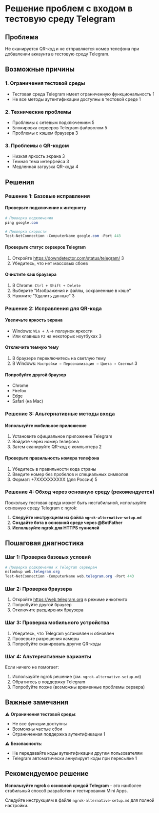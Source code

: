 # Решение проблем с входом в тестовую среду Telegram

## Проблема
Не сканируется QR-код и не отправляется номер телефона при добавлении аккаунта в тестовую среду Telegram.

## Возможные причины

### 1. Ограничения тестовой среды
- Тестовая среда Telegram имеет ограниченную функциональность <mcreference link="https://core.telegram.org/api/auth" index="1">1</mcreference>
- Не все методы аутентификации доступны в тестовой среде <mcreference link="https://core.telegram.org/api/auth" index="1">1</mcreference>

### 2. Технические проблемы
- Проблемы с сетевым подключением <mcreference link="https://www.adspower.com/blog/fix-telegram-not-sending-verification-code-11-ways" index="5">5</mcreference>
- Блокировка серверов Telegram файрволом <mcreference link="https://www.adspower.com/blog/fix-telegram-not-sending-verification-code-11-ways" index="5">5</mcreference>
- Проблемы с кэшем браузера <mcreference link="https://www.guidingtech.com/best-fixes-for-phone-not-scanning-telegram-web-qr-code/" index="3">3</mcreference>

### 3. Проблемы с QR-кодом
- Низкая яркость экрана <mcreference link="https://www.guidingtech.com/best-fixes-for-phone-not-scanning-telegram-web-qr-code/" index="3">3</mcreference>
- Темная тема интерфейса <mcreference link="https://www.guidingtech.com/best-fixes-for-phone-not-scanning-telegram-web-qr-code/" index="3">3</mcreference>
- Медленная загрузка QR-кода <mcreference link="https://github.com/telegramdesktop/tdesktop/issues/27450" index="4">4</mcreference>

## Решения

### Решение 1: Базовые исправления

#### Проверьте подключение к интернету
```powershell
# Проверка подключения
ping google.com

# Проверка скорости
Test-NetConnection -ComputerName google.com -Port 443
```

#### Проверьте статус серверов Telegram
1. Откройте https://downdetector.com/status/telegram/ <mcreference link="https://www.guidingtech.com/best-fixes-for-phone-not-scanning-telegram-web-qr-code/" index="3">3</mcreference>
2. Убедитесь, что нет массовых сбоев

#### Очистите кэш браузера
1. В Chrome: `Ctrl + Shift + Delete`
2. Выберите "Изображения и файлы, сохраненные в кэше"
3. Нажмите "Удалить данные" <mcreference link="https://www.guidingtech.com/best-fixes-for-phone-not-scanning-telegram-web-qr-code/" index="3">3</mcreference>

### Решение 2: Исправления для QR-кода

#### Увеличьте яркость экрана
- Windows: `Win + A` → ползунок яркости
- Или клавиша `F2` на некоторых ноутбуках <mcreference link="https://www.guidingtech.com/best-fixes-for-phone-not-scanning-telegram-web-qr-code/" index="3">3</mcreference>

#### Отключите темную тему
1. В браузере переключитесь на светлую тему
2. В Windows: `Настройки → Персонализация → Цвета → Светлый` <mcreference link="https://www.guidingtech.com/best-fixes-for-phone-not-scanning-telegram-web-qr-code/" index="3">3</mcreference>

#### Попробуйте другой браузер
- Chrome
- Firefox
- Edge
- Safari (на Mac)

### Решение 3: Альтернативные методы входа

#### Используйте мобильное приложение
1. Установите официальное приложение Telegram
2. Войдите через номер телефона
3. Затем сканируйте QR-код с компьютера <mcreference link="https://www.reddit.com/r/Telegram/comments/14pjzwy/cant_login_no_sms_no_qr_code/" index="2">2</mcreference>

#### Проверьте правильность номера телефона
1. Убедитесь в правильности кода страны
2. Введите номер без пробелов и специальных символов
3. Формат: +7XXXXXXXXXX (для России) <mcreference link="https://www.adspower.com/blog/fix-telegram-not-sending-verification-code-11-ways" index="5">5</mcreference>

### Решение 4: Обход через основную среду (рекомендуется)

Поскольку тестовая среда может быть нестабильной, используйте основную среду Telegram с ngrok:

1. **Следуйте инструкциям из файла `ngrok-alternative-setup.md`**
2. **Создайте бота в основной среде через @BotFather**
3. **Используйте ngrok для HTTPS туннелей**

## Пошаговая диагностика

### Шаг 1: Проверка базовых условий
```powershell
# Проверка подключения к Telegram серверам
nslookup web.telegram.org
Test-NetConnection -ComputerName web.telegram.org -Port 443
```

### Шаг 2: Проверка браузера
1. Откройте https://web.telegram.org в режиме инкогнито
2. Попробуйте другой браузер
3. Отключите расширения браузера

### Шаг 3: Проверка мобильного устройства
1. Убедитесь, что Telegram установлен и обновлен
2. Проверьте разрешения камеры
3. Попробуйте сканировать другие QR-коды

### Шаг 4: Альтернативные варианты
Если ничего не помогает:
1. Используйте ngrok решение (см. `ngrok-alternative-setup.md`)
2. Обратитесь в поддержку Telegram
3. Попробуйте позже (возможны временные проблемы сервера)

## Важные замечания

⚠️ **Ограничения тестовой среды**:
- Не все функции доступны
- Возможны частые сбои
- Ограниченная поддержка аутентификации <mcreference link="https://core.telegram.org/api/auth" index="1">1</mcreference>

⚠️ **Безопасность**:
- Не передавайте коды аутентификации другим пользователям
- Telegram автоматически аннулирует коды при пересылке <mcreference link="https://core.telegram.org/api/auth" index="1">1</mcreference>

## Рекомендуемое решение

**Используйте ngrok с основной средой Telegram** - это наиболее стабильный способ разработки и тестирования Mini Apps.

Следуйте инструкциям в файле `ngrok-alternative-setup.md` для полной настройки.